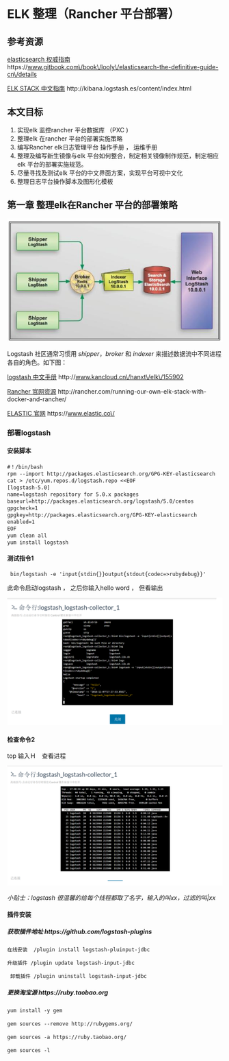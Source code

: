 # ELK 整理（Rancher 平台部署）

## 参考资源

[elasticsearch 权威指南](https://www.gitbook.com/book/looly/elasticsearch-the-definitive-guide-cn/details "gitbook地址")    https:\/\/www.gitbook.com\/book\/looly\/elasticsearch-the-definitive-guide-cn\/details

[ ELK STACK 中文指南](http://kibana.logstash.es/content/index.html "中文指南")     http:\/\/kibana.logstash.es\/content\/index.html

## 本文目标

1. 实现elk 监控rancher 平台数据库 （PXC \)
2. 整理elk 在rancher 平台的部署实施策略
3. 编写Rancher elk日志管理平台 操作手册 ， 运维手册
4. 整理及编写新生镜像与elk 平台如何整合，制定相关镜像制作规范，制定相应elk 平台的部署实施规范。
5. 尽量寻找及测试elk 平台的中文界面方案，实现平台可视中文化
6. 整理日志平台操作脚本及图形化模板

## 第一章  整理elk在Rancher 平台的部署策略

![](/assets/logstash-arch.jpg)

Logstash 社区通常习惯用 _shipper_，_broker_ 和 _indexer_ 来描述数据流中不同进程各自的角色。如下图：

[logstash 中文手册](http://www.kancloud.cn/hanxt/elk/155902 "中文手册")   http:\/\/www.kancloud.cn\/hanxt\/elk\/155902

[Rancher 官网资源](http://rancher.com/running-our-own-elk-stack-with-docker-and-rancher/ "实践1 ") http:\/\/rancher.com\/running-our-own-elk-stack-with-docker-and-rancher\/

[ELASTIC 官网](https://www.elastic.co/ "官网")   https:\/\/www.elastic.co\/

### 部署logstash

#### 安装脚本

```
#！/bin/bash
rpm --import http://packages.elasticsearch.org/GPG-KEY-elasticsearch
cat > /etc/yum.repos.d/logstash.repo <<EOF
[logstash-5.0]
name=logstash repository for 5.0.x packages
baseurl=http://packages.elasticsearch.org/logstash/5.0/centos
gpgcheck=1
gpgkey=http://packages.elasticsearch.org/GPG-KEY-elasticsearch
enabled=1
EOF
yum clean all
yum install logstash
```

#### 测试指令1

```
 bin/logstash -e 'input{stdin{}}output{stdout{codec=>rubydebug}}'
```

此命令启动logstash ， 之后你输入hello word  ， 但看输出

![](/assets/logstash1.png)

#### 检查命令2

top   输入Ｈ　查看进程

![](/assets/logstash2.png)

_小贴士：logstash 很温馨的给每个线程都取了名字，输入的叫xx，过滤的叫\|xx_



#### 插件安装

##### 获取插件地址 https:\/\/github.com\/logstash-plugins

```
在线安装  /plugin install logstash-pluinput-jdbc
```

```
升级插件 /plugin update logstash-input-jdbc
```

```
 卸载插件 /plugin uninstall logstash-input-jdbc
```

##### 更换淘宝源  https:\/\/ruby.taobao.org

`yum install -y gem `

`gem sources --remove http://rubygems.org/`

`gem sources -a https://ruby.taobao.org/`

`gem sources -l`













